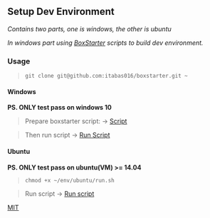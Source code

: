## Setup Dev Environment

_Contains two parts, one is windows, the other is ubuntu_

_In windows part using [BoxStarter](http://boxstarter.org/) scripts to build dev environment._

### Usage

> `git clone git@github.com:itabas016/boxstarter.git ~`

#### Windows

**PS. ONLY test pass on windows 10**

> Prepare boxstarter script: -> [Script](https://raw.githubusercontent.com/itabas016/env/master/windows/run.txt)

> Then run script -> [Run Script](http://boxstarter.org/package/nr/url?https://raw.githubusercontent.com/itabas016/env/master/windows/run.txt)

#### Ubuntu

**PS. ONLY test pass on ubuntu(VM) >= 14.04**

> `chmod +x ~/env/ubuntu/run.sh`

> Run script -> [Run script](https://raw.githubusercontent.com/itabas016/env/master/ubuntu/run.sh)

[MIT](https://github.com/itabas016/install/blob/master/LICENSE)

